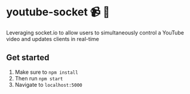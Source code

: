 # youtube-socket :video_camera: :movie_camera:

Leveraging socket.io to allow users to simultaneously control a YouTube video and updates clients in real-time


## Get started

1. Make sure to `npm install`
2. Then run `npm start`
3. Navigate to `localhost:5000`
